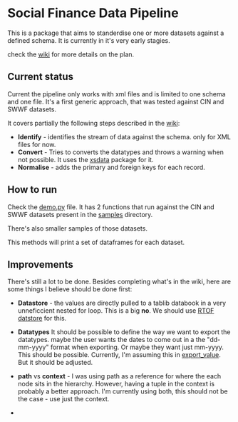 # Social Finance Data Pipeline

This is a package that aims to standerdise one or more datasets against a defined schema.
It is currently in it's very early stagies.

check the [wiki](https://github.com/SocialFinanceDigitalLabs/sfdata/wiki) for more details on the plan.


## Current status


Current the pipeline only works with xml files and is limited to one schema and one file.
It's a first generic approach, that was tested against CIN and SWWF datasets.

It covers partially the following steps described in the [wiki](https://github.com/SocialFinanceDigitalLabs/sfdata/wiki):
- **Identify** - identifies the stream of data against the schema. only for XML files for now.
- **Convert** - Tries to converts the datatypes and throws a warning when not possible. It uses the [xsdata](https://xsdata.readthedocs.io/en/latest/xml.html) package for it.
- **Normalise** - adds the primary and foreign keys for each record.


## How to run

Check the [demo.py](./demo.py) file. It has 2 functions that run against the CIN and SWWF datasets present in the [samples](./samples/) directory.

There's also smaller samples of those datasets.

This methods will print a set of dataframes for each dataset.
## Improvements

There's still a lot to be done. Besides completing what's in the wiki, here are some things I believe should be done first:

- **Datastore** - the values are directly pulled to a tablib databook in a very unneficcient nested for loop. This is a big **no**. We should use [RTOF datstore](https://github.com/SocialFinanceDigitalLabs/rtof-infrastructure/tree/main/sfdata_datastore) for this.

- **Datatypes** It should be possible to define the way we want to export the datatypes. maybe the user wants the dates to come out in a the "dd-mm-yyyy" format when exporting. Or maybe they want just mm-yyyy. This should be possible. Currently, I'm assuming this in [export_value](./sfdata/exporter.py). But it should be adjusted.

- **path** vs **context** - I was using path as a reference for where the each node sits in the hierarchy. However, having a tuple in the context is probably a better approach. I'm currently using both, this should not be the case - use just the context.

- 


